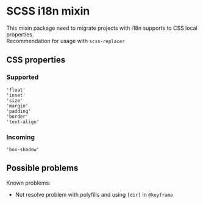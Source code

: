 # SCSS i18n mixin

This mixin package need to migrate projects with i18n supports to CSS local properties.  
Recommendation for usage with `scss-replacer`

## CSS properties

### Supported

```
'float'
'inset'
'size'
'margin'
'padding'
'border'
'text-align'
```

### Incoming

```
'box-shadow'
```

## Possible problems

Known problems:

- Not resolve problem with polyfills and using `[dir]` in `@keyframe`
